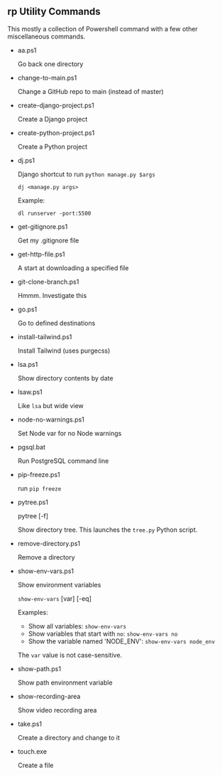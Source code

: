 ## rp Utility Commands

This mostly a collection of Powershell command with a few other miscellaneous commands.

* aa.ps1

    Go back one directory

* change-to-main.ps1

    Change a GitHub repo to main (instead of master)

* create-django-project.ps1

    Create a Django project <directory>

* create-python-project.ps1

    Create a Python project <directory>

* dj.ps1

    Django shortcut to run `python manage.py $args`

    `dj <manage.py args>`

    Example:

    `dl runserver -port:5500`

* get-gitignore.ps1

    Get my .gitignore file

* get-http-file.ps1

    A start at downloading a specified file

* git-clone-branch.ps1

    Hmmm. Investigate this

* go.ps1

    Go to defined destinations

* install-tailwind.ps1

    Install Tailwind (uses purgecss)

* lsa.ps1

    Show directory contents by date

* lsaw.ps1

    Like `lsa` but wide view

* node-no-warnings.ps1

    Set Node var for no Node warnings

* pgsql.bat

    Run PostgreSQL command line

* pip-freeze.ps1

    run `pip freeze`

* pytree.ps1

    pytree [-f] <directory>

    Show directory tree. This launches the `tree.py` Python script.

* remove-directory.ps1

    Remove a directory

* show-env-vars.ps1

    Show environment variables

    `show-env-vars` [var] [-eq]

    Examples:
    * Show all variables: `show-env-vars`
    * Show variables that start with `no`: `show-env-vars no`
    * Show the variable named 'NODE_ENV': `show-env-vars node_env`

    The `var` value is not case-sensitive.

* show-path.ps1

    Show path environment variable

* show-recording-area

    Show video recording area

* take.ps1

    Create a directory and change to it

* touch.exe

    Create a file
